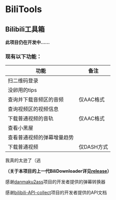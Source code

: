 # BiliTools

## Bilibili工具箱

**此项目仍在开发中……**

### 现有以下功能：

功能 | 备注
------------ | -------------
扫二维码登录 | 
没卵用的tips | 
查询并下载音频区的音频 | 仅AAC格式
查询视频区的视频信息 | 
下载普通视频的音轨 | 仅AAC格式
查看小黑屋 | 
查看普通视频的弹幕增量趋势 | 
下载普通视频 | 仅DASH方式

我真的太逊了（逃

**（关于本项目的上一代BiliDownloader详见[release](https://github.com/NingmengLemon/BiliTools/releases/tag/v.1.0.3)）**

感谢[danmaku2ass](https://github.com/m13253/danmaku2ass)项目的开发者提供的弹幕转换器

感谢[bilibili-API-collect](https://github.com/SocialSisterYi/bilibili-API-collect)项目的开发者提供的API文档
